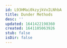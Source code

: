 ```yaml
---
id: L93HMai0kzyjkVxILNhbA
title: Dunder Methods
desc: ''
updated: 1641422198360
created: 1641105063926
stub: false
isDir: false
---
```


